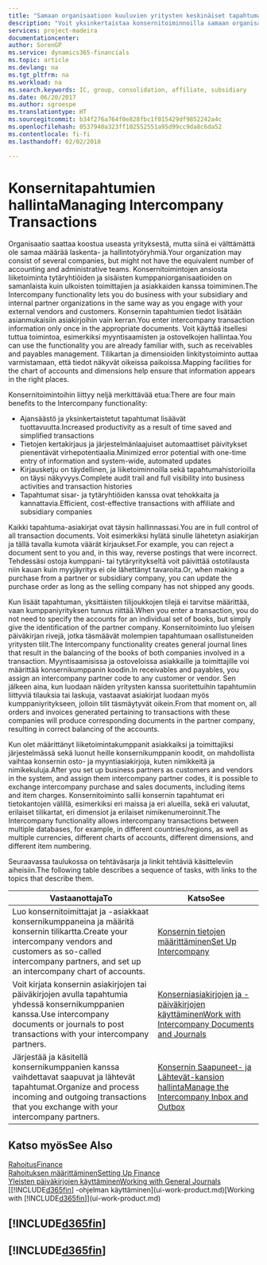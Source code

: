 ```yaml
---
title: "Samaan organisaatioon kuuluvien yritysten keskinäiset tapahtumat| Microsoft Docs"
description: "Voit yksinkertaistaa konsernitoiminnoilla samaan organisaatioon kuuluvien yritysten välisiä liiketoimintaprosesseja ja tapahtumia."
services: project-madeira
documentationcenter: 
author: SorenGP
ms.service: dynamics365-financials
ms.topic: article
ms.devlang: na
ms.tgt_pltfrm: na
ms.workload: na
ms.search.keywords: IC, group, consolidation, affiliate, subsidiary
ms.date: 06/20/2017
ms.author: sgroespe
ms.translationtype: HT
ms.sourcegitcommit: b34f276a764f0e828fbc1f015429df9852242a4c
ms.openlocfilehash: 0537940a323ff102552551a95d99cc9da8c6da52
ms.contentlocale: fi-fi
ms.lasthandoff: 02/02/2018

---
```

# <a name="managing-intercompany-transactions"></a><span data-ttu-id="0dabb-103">Konsernitapahtumien hallinta</span><span class="sxs-lookup"><span data-stu-id="0dabb-103">Managing Intercompany Transactions</span></span>
<span data-ttu-id="0dabb-104">Organisaatio saattaa koostua useasta yrityksestä, mutta siinä ei välttämättä ole samaa määrää laskenta- ja hallintotyöryhmiä.</span><span class="sxs-lookup"><span data-stu-id="0dabb-104">Your organization may consist of several companies, but might not have the equivalent number of accounting and administrative teams.</span></span> <span data-ttu-id="0dabb-105">Konsernitoimintojen ansiosta liiketoiminta tytäryhtiöiden ja sisäisten kumppaniorganisaatioiden on samanlaista kuin ulkoisten toimittajien ja asiakkaiden kanssa toimiminen.</span><span class="sxs-lookup"><span data-stu-id="0dabb-105">The Intercompany functionality lets you do business with your subsidiary and internal partner organizations in the same way as you engage with your external vendors and customers.</span></span> <span data-ttu-id="0dabb-106">Konsernin tapahtumien tiedot lisätään asianmukaisiin asiakirjoihin vain kerran.</span><span class="sxs-lookup"><span data-stu-id="0dabb-106">You enter intercompany transaction information only once in the appropriate documents.</span></span> <span data-ttu-id="0dabb-107">Voit käyttää itsellesi tuttua toimintoa, esimerkiksi myyntisaamisten ja ostovelkojen hallintaa.</span><span class="sxs-lookup"><span data-stu-id="0dabb-107">You can use the functionality you are already familiar with, such as receivables and payables management.</span></span> <span data-ttu-id="0dabb-108">Tilikartan ja dimensioiden linkitystoiminto auttaa varmistamaan, että tiedot näkyvät oikeissa paikoissa.</span><span class="sxs-lookup"><span data-stu-id="0dabb-108">Mapping facilities for the chart of accounts and dimensions help ensure that information appears in the right places.</span></span>  

<span data-ttu-id="0dabb-109">Konsernitoimintoihin liittyy neljä merkittävää etua:</span><span class="sxs-lookup"><span data-stu-id="0dabb-109">There are four main benefits to the Intercompany functionality:</span></span>  

- <span data-ttu-id="0dabb-110">Ajansäästö ja yksinkertaistetut tapahtumat lisäävät tuottavuutta.</span><span class="sxs-lookup"><span data-stu-id="0dabb-110">Increased productivity as a result of time saved and simplified transactions</span></span>  
- <span data-ttu-id="0dabb-111">Tietojen kertakirjaus ja järjestelmänlaajuiset automaattiset päivitykset pienentävät virhepotentiaalia.</span><span class="sxs-lookup"><span data-stu-id="0dabb-111">Minimized error potential with one-time entry of information and system-wide, automated updates</span></span>  
- <span data-ttu-id="0dabb-112">Kirjausketju on täydellinen, ja liiketoiminnoilla sekä tapahtumahistorioilla on täysi näkyvyys.</span><span class="sxs-lookup"><span data-stu-id="0dabb-112">Complete audit trail and full visibility into business activities and transaction histories</span></span>  
- <span data-ttu-id="0dabb-113">Tapahtumat sisar- ja tytäryhtiöiden kanssa ovat tehokkaita ja kannattavia.</span><span class="sxs-lookup"><span data-stu-id="0dabb-113">Efficient, cost-effective transactions with affiliate and subsidiary companies</span></span>  

<span data-ttu-id="0dabb-114">Kaikki tapahtuma-asiakirjat ovat täysin hallinnassasi.</span><span class="sxs-lookup"><span data-stu-id="0dabb-114">You are in full control of all transaction documents.</span></span> <span data-ttu-id="0dabb-115">Voit esimerkiksi hylätä sinulle lähetetyn asiakirjan ja tällä tavalla kumota väärät kirjaukset.</span><span class="sxs-lookup"><span data-stu-id="0dabb-115">For example, you can reject a document sent to you and, in this way, reverse postings that were incorrect.</span></span> <span data-ttu-id="0dabb-116">Tehdessäsi ostoja kumppani- tai tytäryritykseltä voit päivittää ostotilausta niin kauan kuin myyjäyritys ei ole lähettänyt tavaroita.</span><span class="sxs-lookup"><span data-stu-id="0dabb-116">Or, when making a purchase from a partner or subsidiary company, you can update the purchase order as long as the selling company has not shipped any goods.</span></span>  

<span data-ttu-id="0dabb-117">Kun lisäät tapahtuman, yksittäisten tilijoukkojen tilejä ei tarvitse määrittää, vaan kumppaniyrityksen tunnus riittää.</span><span class="sxs-lookup"><span data-stu-id="0dabb-117">When you enter a transaction, you do not need to specify the accounts for an individual set of books, but simply give the identification of the partner company.</span></span> <span data-ttu-id="0dabb-118">Konsernitoiminto luo yleisen päiväkirjan rivejä, jotka täsmäävät molempien tapahtumaan osallistuneiden yritysten tilit.</span><span class="sxs-lookup"><span data-stu-id="0dabb-118">The Intercompany functionality creates general journal lines that result in the balancing of the books of both companies involved in a transaction.</span></span> <span data-ttu-id="0dabb-119">Myyntisaamisissa ja ostoveloissa asiakkaille ja toimittajille voi määrittää konsernikumppanin koodin.</span><span class="sxs-lookup"><span data-stu-id="0dabb-119">In receivables and payables, you assign an intercompany partner code to any customer or vendor.</span></span> <span data-ttu-id="0dabb-120">Sen jälkeen aina, kun luodaan näiden yritysten kanssa suoritettuihin tapahtumiin liittyviä tilauksia tai laskuja, vastaavat asiakirjat luodaan myös kumppaniyritykseen, jolloin tilit täsmäytyvät oikein.</span><span class="sxs-lookup"><span data-stu-id="0dabb-120">From that moment on, all orders and invoices generated pertaining to transactions with these companies will produce corresponding documents in the partner company, resulting in correct balancing of the accounts.</span></span>  

 <span data-ttu-id="0dabb-121">Kun olet määrittänyt liiketoimintakumppanit asiakkaiksi ja toimittajiksi järjestelmässä sekä luonut heille konsernikumppanin koodit, on mahdollista vaihtaa konsernin osto- ja myyntiasiakirjoja, kuten nimikkeitä ja nimikekuluja.</span><span class="sxs-lookup"><span data-stu-id="0dabb-121">After you set up business partners as customers and vendors in the system, and assign them intercompany partner codes, it is possible to exchange intercompany purchase and sales documents, including items and item charges.</span></span> <span data-ttu-id="0dabb-122">Konsernitoiminto sallii konsernin tapahtumat eri tietokantojen välillä, esimerkiksi eri maissa ja eri alueilla, sekä eri valuutat, erilaiset tilikartat, eri dimensiot ja erilaiset nimikenumeroinnit.</span><span class="sxs-lookup"><span data-stu-id="0dabb-122">The Intercompany functionality allows intercompany transactions between multiple databases, for example, in different countries/regions, as well as multiple currencies, different charts of accounts, different dimensions, and different item numbering.</span></span>  

<span data-ttu-id="0dabb-123">Seuraavassa taulukossa on tehtäväsarja ja linkit tehtäviä käsitteleviin aiheisiin.</span><span class="sxs-lookup"><span data-stu-id="0dabb-123">The following table describes a sequence of tasks, with links to the topics that describe them.</span></span>

 |<span data-ttu-id="0dabb-124">Vastaanottaja</span><span class="sxs-lookup"><span data-stu-id="0dabb-124">To</span></span> |<span data-ttu-id="0dabb-125">Katso</span><span class="sxs-lookup"><span data-stu-id="0dabb-125">See</span></span>|
 |---|---|
 |<span data-ttu-id="0dabb-126">Luo konsernitoimittajat ja -asiakkaat konsernikumppaneina ja määritä konsernin tilikartta.</span><span class="sxs-lookup"><span data-stu-id="0dabb-126">Create your intercompany vendors and customers as so-called intercompany partners, and set up an intercompany chart of accounts.</span></span>|[<span data-ttu-id="0dabb-127">Konsernin tietojen määrittäminen</span><span class="sxs-lookup"><span data-stu-id="0dabb-127">Set Up Intercompany</span></span>](intercompany-how-setup.md)|
 |<span data-ttu-id="0dabb-128">Voit kirjata konsernin asiakirjojen tai päiväkirjojen avulla tapahtumia yhdessä konsernikumppanien kanssa.</span><span class="sxs-lookup"><span data-stu-id="0dabb-128">Use intercompany documents or journals to post transactions with your intercompany partners.</span></span>|[<span data-ttu-id="0dabb-129">Konserniasiakirjojen ja -päiväkirjojen käyttäminen</span><span class="sxs-lookup"><span data-stu-id="0dabb-129">Work with Intercompany Documents and Journals</span></span>](intercompany-how-work-documents-journals.md)|
 |<span data-ttu-id="0dabb-130">Järjestää ja käsitellä konsernikumppanien kanssa vaihdettavat saapuvat ja lähtevät tapahtumat.</span><span class="sxs-lookup"><span data-stu-id="0dabb-130">Organize and process incoming and outgoing transactions that you exchange with your intercompany partners.</span></span>|[<span data-ttu-id="0dabb-131">Konsernin Saapuneet- ja Lähtevät-kansion hallinta</span><span class="sxs-lookup"><span data-stu-id="0dabb-131">Manage the Intercompany Inbox and Outbox</span></span>](intercompany-how-manage-intercompany-inbox.md)|

## <a name="see-also"></a><span data-ttu-id="0dabb-132">Katso myös</span><span class="sxs-lookup"><span data-stu-id="0dabb-132">See Also</span></span>
[<span data-ttu-id="0dabb-133">Rahoitus</span><span class="sxs-lookup"><span data-stu-id="0dabb-133">Finance</span></span>](finance.md)  
[<span data-ttu-id="0dabb-134">Rahoituksen määrittäminen</span><span class="sxs-lookup"><span data-stu-id="0dabb-134">Setting Up Finance</span></span>](finance-setup-finance.md)  
[<span data-ttu-id="0dabb-135">Yleisten päiväkirjojen käyttäminen</span><span class="sxs-lookup"><span data-stu-id="0dabb-135">Working with General Journals</span></span>](ui-work-general-journals.md)  
<span data-ttu-id="0dabb-136">[[!INCLUDE[d365fin](includes/d365fin_md.md)] -ohjelman käyttäminen](ui-work-product.md)</span><span class="sxs-lookup"><span data-stu-id="0dabb-136">[Working with [!INCLUDE[d365fin](includes/d365fin_md.md)]](ui-work-product.md)</span></span>

## [!INCLUDE[d365fin](includes/free_trial_md.md)]  
## [!INCLUDE[d365fin](includes/training_link_md.md)]

